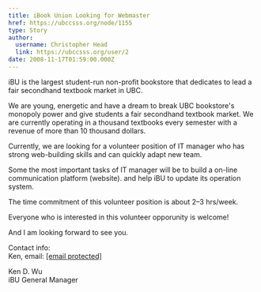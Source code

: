```yaml
---
title: iBook Union Looking for Webmaster 
href: https://ubccsss.org/node/1155
type: Story
author:
  username: Christopher Head
  link: https://ubccsss.org/user/2
date: 2008-11-17T01:59:00.000Z
---
```


<div class="field field-name-body field-type-text-with-summary field-label-hidden"><div class="field-items"><div class="field-item even"><p>iBU is the largest student-run non-profit bookstore that dedicates to lead a fair secondhand textbook market in UBC.</p>
<p>We are young, energetic and have a dream to break UBC bookstore&apos;s monopoly power and give students a fair secondhand textbook market. We are currently operating in a thousand textbooks every semester with a revenue of more than 10 thousand dollars.</p>
<p>Currently, we are looking for a volunteer position of IT manager who has strong web-building skills and can quickly adapt new team.</p>
<p>Some the most important tasks of IT manager will be to build a on-line communication platform (website). and help iBU to update its operation system.</p>
<p>The time commitment of this volunteer position is about 2&#x2013;3 hrs/week.</p>
<p>Everyone who is interested in this volunteer opporunity is welcome!</p>
<p>And I am looking forward to see you.</p>
<p>Contact info:<br>
Ken, email: <a href="/cdn-cgi/l/email-protection#69020c070d001e1c5a5e5d595b2901061d04080005470a0604"><span class="__cf_email__" data-cfemail="543f313a303d23216763606466143c3b2039353d387a373b39">[email&#xA0;protected]</span></a></p>
<p>Ken D. Wu<br>
iBU General Manager</p>
</div></div></div>    <footer>
          </footer>